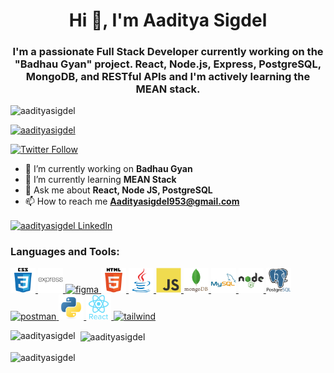 <h1 align="center">Hi 👋, I'm Aaditya Sigdel</h1>
<h3 align="center">
  I'm a passionate Full Stack Developer currently working on the "Badhau Gyan" project. React, Node.js, Express, PostgreSQL, MongoDB, and RESTful APIs and I'm actively learning the MEAN stack.
</h3>

<p align="left">
  <img src="https://komarev.com/ghpvc/?username=aadityasigdel&label=Profile%20views&color=0e75b6&style=flat" alt="aadityasigdel" />
</p>

<p align="left">
  <a href="https://github.com/ryo-ma/github-profile-trophy">
    <img src="https://github-profile-trophy.vercel.app/?username=aadityasigdel" alt="aadityasigdel" />
  </a>
</p>

<p align="left">
  <a href="https://twitter.com/" target="_blank" rel="noopener noreferrer">
    <img src="https://img.shields.io/twitter/follow/aadityasigdel?logo=twitter&style=for-the-badge" alt="Twitter Follow" />
  </a>
</p>

- 🔭 I’m currently working on **Badhau Gyan**  
- 🌱 I’m currently learning **MEAN Stack**  
- 💬 Ask me about **React, Node JS, PostgreSQL**  
- 📫 How to reach me **Aadityasigdel953@gmail.com**

<a href="https://linkedin.com/in/aadityasigdel" target="_blank" rel="noopener noreferrer">
  <img align="center" src="https://raw.githubusercontent.com/rahuldkjain/github-profile-readme-generator/master/src/images/icons/Social/linked-in-alt.svg" alt="aadityasigdel LinkedIn" height="30" width="40" />
</a>

<h3 align="left">Languages and Tools:</h3>
<p align="left">
  <a href="https://www.w3schools.com/css/" target="_blank" rel="noreferrer">
    <img src="https://raw.githubusercontent.com/devicons/devicon/master/icons/css3/css3-original-wordmark.svg" alt="css3" width="40" height="40" />
  </a>
  <a href="https://expressjs.com" target="_blank" rel="noreferrer">
    <img src="https://raw.githubusercontent.com/devicons/devicon/master/icons/express/express-original-wordmark.svg" alt="express" width="40" height="40" />
  </a>
  <a href="https://www.figma.com/" target="_blank" rel="noreferrer">
    <img src="https://www.vectorlogo.zone/logos/figma/figma-icon.svg" alt="figma" width="40" height="40" />
  </a>
  <a href="https://www.w3.org/html/" target="_blank" rel="noreferrer">
    <img src="https://raw.githubusercontent.com/devicons/devicon/master/icons/html5/html5-original-wordmark.svg" alt="html5" width="40" height="40" />
  </a>
  <a href="https://www.java.com" target="_blank" rel="noreferrer">
    <img src="https://raw.githubusercontent.com/devicons/devicon/master/icons/java/java-original.svg" alt="java" width="40" height="40" />
  </a>
  <a href="https://developer.mozilla.org/en-US/docs/Web/JavaScript" target="_blank" rel="noreferrer">
    <img src="https://raw.githubusercontent.com/devicons/devicon/master/icons/javascript/javascript-original.svg" alt="javascript" width="40" height="40" />
  </a>
  <a href="https://www.mongodb.com/" target="_blank" rel="noreferrer">
    <img src="https://raw.githubusercontent.com/devicons/devicon/master/icons/mongodb/mongodb-original-wordmark.svg" alt="mongodb" width="40" height="40" />
  </a>
  <a href="https://www.mysql.com/" target="_blank" rel="noreferrer">
    <img src="https://raw.githubusercontent.com/devicons/devicon/master/icons/mysql/mysql-original-wordmark.svg" alt="mysql" width="40" height="40" />
  </a>
  <a href="https://nodejs.org" target="_blank" rel="noreferrer">
    <img src="https://raw.githubusercontent.com/devicons/devicon/master/icons/nodejs/nodejs-original-wordmark.svg" alt="nodejs" width="40" height="40" />
  </a>
  <a href="https://www.postgresql.org" target="_blank" rel="noreferrer">
    <img src="https://raw.githubusercontent.com/devicons/devicon/master/icons/postgresql/postgresql-original-wordmark.svg" alt="postgresql" width="40" height="40" />
  </a>
  <a href="https://postman.com" target="_blank" rel="noreferrer">
    <img src="https://www.vectorlogo.zone/logos/getpostman/getpostman-icon.svg" alt="postman" width="40" height="40" />
  </a>
  <a href="https://www.python.org" target="_blank" rel="noreferrer">
    <img src="https://raw.githubusercontent.com/devicons/devicon/master/icons/python/python-original.svg" alt="python" width="40" height="40" />
  </a>
  <a href="https://reactjs.org/" target="_blank" rel="noreferrer">
    <img src="https://raw.githubusercontent.com/devicons/devicon/master/icons/react/react-original-wordmark.svg" alt="react" width="40" height="40" />
  </a>
  <a href="https://tailwindcss.com/" target="_blank" rel="noreferrer">
    <img src="https://www.vectorlogo.zone/logos/tailwindcss/tailwindcss-icon.svg" alt="tailwind" width="40" height="40" />
  </a>
</p>

<p>
  <img align="left" src="https://github-readme-stats.vercel.app/api/top-langs?username=aadityasigdel&show_icons=true&locale=en&layout=compact&cache_seconds=0" alt="aadityasigdel" />
</p>

<p>
  &nbsp;
  <img align="center" src="https://github-readme-stats.vercel.app/api?username=aadityasigdel&show_icons=true&locale=en&cache_seconds=0" alt="aadityasigdel" />
</p>

<p>
  <img align="center" src="https://github-readme-streak-stats.herokuapp.com/?user=aadityasigdel&cache_seconds=0" alt="aadityasigdel" />
</p>
